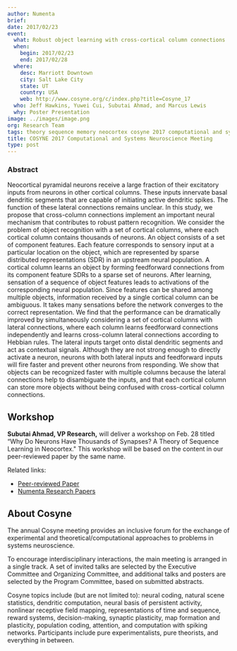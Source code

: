 ```yaml
---
author: Numenta
brief:
date: 2017/02/23
event:
  what: Robust object learning with cross-cortical column connections
  when:
    begin: 2017/02/23
    end: 2017/02/28
  where:
    desc: Marriott Downtown
    city: Salt Lake City
    state: UT
    country: USA
    web: http://www.cosyne.org/c/index.php?title=Cosyne_17
  who: Jeff Hawkins, Yuwei Cui, Subutai Ahmad, and Marcus Lewis
  why: Poster Presentation
image: ../images/image.png
org: Research Team
tags: theory sequence memory neocortex cosyne 2017 computational and systems neuroscience numenta jeff hawkins
title: COSYNE 2017 Computational and Systems Neuroscience Meeting
type: post
---
```

### Abstract
 Neocortical pyramidal neurons receive a large fraction of their
excitatory inputs from neurons in other cortical columns. These inputs
innervate basal dendritic segments that are capable of initiating active
dendritic spikes. The function of these lateral connections remains
unclear. In this study, we propose that cross-column connections
implement an important neural mechanism that contributes to robust
pattern recognition. We consider the problem of object recognition with
a set of cortical columns, where each cortical column contains thousands
of neurons. An object consists of a set of component features. Each
feature corresponds to sensory input at a particular location on the
object, which are represented by sparse distributed representations
(SDR) in an upstream neural population. A cortical column learns an
object by forming feedforward connections from its component feature
SDRs to a sparse set of neurons. After learning, sensation of a sequence
of object features leads to activations of the corresponding neural
population. Since features can be shared among multiple objects,
information received by a single cortical column can be ambiguous. It
takes many sensations before the network converges to the correct
representation. We find that the performance can be dramatically
improved by simultaneously considering a set of cortical columns with
lateral connections, where each column learns feedforward connections
independently and learns cross-column lateral connections according to
Hebbian rules. The lateral inputs target onto distal dendritic segments
and act as contextual signals. Although they are not strong enough to
directly activate a neuron, neurons with both lateral inputs and
feedforward inputs will fire faster and prevent other neurons from
responding. We show that objects can be recognized faster with
multiple columns because the lateral connections help to disambiguate
the inputs, and that each cortical column can store more objects without
being confused with cross-cortical column connections. 

## Workshop

**Subutai Ahmad, VP Research,** will deliver a workshop on Feb. 28
titled “Why Do Neurons Have Thousands of Synapses? A Theory of Sequence
Learning in Neocortex." This workshop will be based on the content in
our peer-reviewed paper by the same name.

Related links:
* [Peer-reviewed Paper](http://journal.frontiersin.org/article/10.3389/fncir.2016.00023/full)
* [Numenta Research Papers](/resources/papers/)


## About Cosyne

The annual Cosyne meeting provides an inclusive forum for the exchange of
experimental and theoretical/computational approaches to problems in systems
neuroscience.

To encourage interdisciplinary interactions, the main meeting is arranged in a
single track. A set of invited talks are selected by the Executive Committee and
Organizing Committee, and additional talks and posters are selected by the
Program Committee, based on submitted abstracts.

Cosyne topics include (but are not limited to): neural coding, natural scene
statistics, dendritic computation, neural basis of persistent activity,
nonlinear receptive field mapping, representations of time and sequence, reward
systems, decision-making, synaptic plasticity, map formation and plasticity,
population coding, attention, and computation with spiking networks.
Participants include pure experimentalists, pure theorists, and everything in
between.
